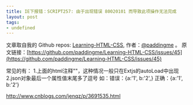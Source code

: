 ```yaml
---
title: IE下报错：SCRIPT257: 由于出现错误 80020101 而导致此项操作无法完成
layout: post
tags:
- undefined
---
```



 文章取自我的 Github  repos: [Learning-HTML-CSS](https://github.com/paddingme/Learning-HTML-CSS), 作者：[@paddingme](http://padding.me/about.html) 。
原文链接：[https://github.com/paddingme/Learning-HTML-CSS/issues/45](https://github.com/paddingme/Learning-HTML-CSS/issues/45)

  常见的有： 
        1.上面的html注释"<!-- -->"，这种情况一般只在Extjs的autoLoad中出现 
        2.json对象最后一个属性值末尾多了逗号 
              如：错误：{a:'1', b:'2',} 
                  正确：{a:'1', b:'2'}

http://www.cnblogs.com/jenqz/p/3691535.html